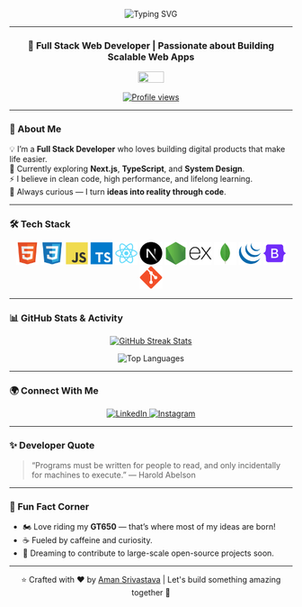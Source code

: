 <!-- Animated Banner -->
<p align="center">
  <img src="https://readme-typing-svg.herokuapp.com?font=Fira+Code&size=30&duration=3000&pause=1000&color=36BCF7&center=true&vCenter=true&width=700&lines=Hey+there!+I'm+Aman+Srivastava+👋;Full+Stack+Web+Developer+💻;JavaScript+|+React+|+Next.js+|+Node.js+ ;Welcome+to+my+GitHub+Profile!+🚀" alt="Typing SVG">
</p>

---

<h3 align="center">🚀 Full Stack Web Developer | Passionate about Building Scalable Web Apps</h3>

<p align="center">
  <img src="https://www.pngplay.com/wp-content/uploads/13/Programmer-Transparent-File.png" width="30%" height="8%"/>
</p>

<p align="center">
  <a href="https://github.com/srivastava02aman">
    <img src="https://komarev.com/ghpvc/?username=srivastava02aman&label=Profile%20Views&color=129e00&style=plastic" alt="Profile views"/>
  </a>
</p>

---

### 🧠 About Me  
💡 I’m a **Full Stack Developer** who loves building digital products that make life easier.  
🌱 Currently exploring **Next.js**, **TypeScript**, and **System Design**.  
⚡ I believe in clean code, high performance, and lifelong learning.  
🎯 Always curious — I turn **ideas into reality through code**.  

---

### 🛠️ Tech Stack

<p align="center">
  <img src="https://github.com/devicons/devicon/blob/master/icons/html5/html5-original.svg" width="40px" alt="HTML5"/>
  <img src="https://github.com/devicons/devicon/blob/master/icons/css3/css3-original.svg" width="40px" alt="CSS3"/>
  <img src="https://github.com/devicons/devicon/blob/master/icons/javascript/javascript-original.svg" width="40px" alt="JavaScript"/>
  <img src="https://github.com/devicons/devicon/blob/master/icons/typescript/typescript-original.svg" width="40px" alt="TypeScript"/>
  <img src="https://github.com/devicons/devicon/blob/master/icons/react/react-original.svg" width="40px" alt="React"/>
  <img src="https://github.com/devicons/devicon/blob/master/icons/nextjs/nextjs-original.svg" width="40px" alt="Next.js"/>
  <img src="https://github.com/devicons/devicon/blob/master/icons/nodejs/nodejs-original.svg" width="40px" alt="Node.js"/>
  <img src="https://github.com/devicons/devicon/blob/master/icons/express/express-original.svg" width="40px" alt="Express"/>
  <img src="https://github.com/devicons/devicon/blob/master/icons/mongodb/mongodb-original.svg" width="40px" alt="MongoDB"/>
  <img src="https://github.com/devicons/devicon/blob/master/icons/jquery/jquery-original.svg" width="40px" alt="jQuery"/>
  <img src="https://github.com/devicons/devicon/blob/master/icons/bootstrap/bootstrap-plain.svg" width="40px" alt="Bootstrap"/>
  <img src="https://github.com/devicons/devicon/blob/master/icons/git/git-original.svg" width="40px" alt="Git"/>
</p>

---

### 📊 GitHub Stats & Activity

<p align="center">
  <a href="https://github.com/srivastava02aman">
    <img src="https://github-readme-streak-stats.herokuapp.com/?user=srivastava02aman&theme=react&hide_border=true&bg_color=0D1117" alt="GitHub Streak Stats"/>
  </a>
</p>

<p align="center">
  <img src="https://github-readme-stats.vercel.app/api/top-langs/?username=srivastava02aman&layout=compact&theme=react&hide_border=true&bg_color=0D1117" alt="Top Languages"/>
</p>

---

### 🌍 Connect With Me  

<p align="center">
  <a href="https://linkedin.com/in/srivastava02aman" target="blank">
    <img src="https://cliply.co/wp-content/uploads/2021/02/372102050_LINKEDIN_ICON_400px.gif" width="40" height="40" alt="LinkedIn"/>
  </a>
  <a href="https://instagram.com/amaan_sri/" target="blank">
    <img src="https://cliply.co/wp-content/uploads/2019/07/371907300_INSTAGRAM_ICON_400px.gif" width="40" height="40" alt="Instagram"/>
  </a>
</p>

---

### ✨ Developer Quote
> “Programs must be written for people to read, and only incidentally for machines to execute.” — Harold Abelson

---

### 🧩 Fun Fact Corner
- 🏍️ Love riding my **GT650** — that’s where most of my ideas are born!  
- ☕ Fueled by caffeine and curiosity.  
- 🌌 Dreaming to contribute to large-scale open-source projects soon.  

---

<p align="center">⭐️ Crafted with ❤️ by <a href="https://github.com/srivastava02aman">Aman Srivastava</a> | Let's build something amazing together 🚀</p>
